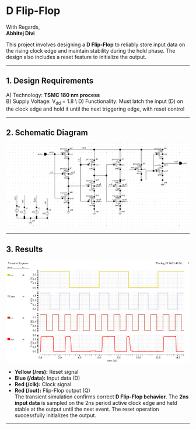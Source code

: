 
# D Flip-Flop  

With Regards,  
**Abhitej Divi**

This project involves designing a **D Flip-Flop** to reliably store input data on the rising clock edge and maintain stability during the hold phase. The design also includes a reset feature to initialize the output.  

---

## 1. Design Requirements  

A) Technology: **TSMC 180 nm process**  
B) Supply Voltage: V<sub>dd</sub> = 1.8 \ 
D) Functionality: Must latch the input (D) on the clock edge and hold it until the next triggering edge, with reset control  

---

## 2. Schematic Diagram  

![D Flip-Flop Schematic](https://github.com/abhitejdivi5/Analog-Blocks/blob/1c598317e1f0790a2ae87186a33a0c7c1a1a180f/dflipflop.png)

---

## 3. Results  
![D Flip-Flop Transient Response](https://github.com/abhitejdivi5/Analog-Blocks/blob/1c598317e1f0790a2ae87186a33a0c7c1a1a180f/dflipflopout.png)

- **Yellow (/res):** Reset signal  
- **Blue (/data):** Input data (D)  
- **Red (/clk):** Clock signal  
- **Red (/out):** Flip-Flop output (Q)  
The transient simulation confirms correct **D Flip-Flop behavior**. The **2ns input data** is sampled on the 2ns period active clock edge and held stable at the output until the next event. The reset operation successfully initializes the output.  

---
